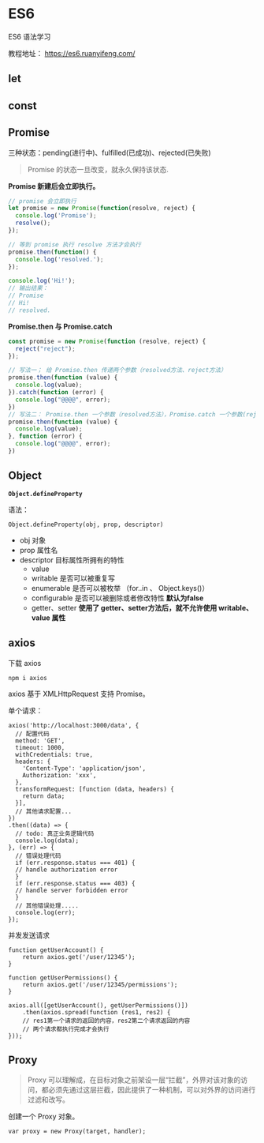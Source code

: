# ES6

ES6 语法学习

教程地址： https://es6.ruanyifeng.com/

## let

## const

## Promise

三种状态：pending(进行中)、fulfilled(已成功)、rejected(已失败) 

> Promise 的状态一旦改变，就永久保持该状态.

**Promise 新建后会立即执行。**

```javascript
// promise 会立即执行
let promise = new Promise(function(resolve, reject) {
  console.log('Promise');
  resolve();
});

// 等到 promise 执行 resolve 方法才会执行
promise.then(function() {
  console.log('resolved.');
});

console.log('Hi!');
// 输出结果：
// Promise
// Hi!
// resolved.
```

**Promise.then 与 Promise.catch**

```javascript
const promise = new Promise(function (resolve, reject) {
  reject("reject");
});

// 写法一； 给 Promise.then 传递两个参数（resolved方法、reject方法）
promise.then(function (value) {
  console.log(value);
}).catch(function (error) {
  console.log("@@@@", error);
})
// 写法二： Promise.then 一个参数（resolved方法），Promise.catch 一个参数(reject方法)
promise.then(function (value) {
  console.log(value);
}, function (error) {
  console.log("@@@@", error);
})
```

## Object

**`Object.defineProperty`**

语法：

```
Object.defineProperty(obj, prop, descriptor)
```

- obj 对象
- prop 属性名
- descriptor 目标属性所拥有的特性
  - value
  - writable 是否可以被重复写
  - enumerable 是否可以被枚举 （for..in 、 Object.keys()）
  - configurable 是否可以被删除或者修改特性 **默认为false**
  - getter、setter **使用了 getter、setter方法后，就不允许使用 writable、value 属性**  

## axios 

下载 axios

```
npm i axios
```

axios 基于 XMLHttpRequest 支持 Promise。

单个请求：

```
axios('http://localhost:3000/data', {
  // 配置代码
  method: 'GET',
  timeout: 1000,
  withCredentials: true,
  headers: {
    'Content-Type': 'application/json',
    Authorization: 'xxx',
  },
  transformRequest: [function (data, headers) {
    return data;
  }],
  // 其他请求配置...
})
.then((data) => {
  // todo: 真正业务逻辑代码
  console.log(data);
}, (err) => {
  // 错误处理代码  
  if (err.response.status === 401) {
  // handle authorization error
  }
  if (err.response.status === 403) {
  // handle server forbidden error
  }
  // 其他错误处理.....
  console.log(err);
});
```

并发发送请求
```
function getUserAccount() {
    return axios.get('/user/12345');
}

function getUserPermissions() {
    return axios.get('/user/12345/permissions');
}

axios.all([getUserAccount(), getUserPermissions()])
    .then(axios.spread(function (res1, res2) { 
    // res1第一个请求的返回的内容，res2第二个请求返回的内容
    // 两个请求都执行完成才会执行
}));
```



## Proxy

> Proxy 可以理解成，在目标对象之前架设一层“拦截”，外界对该对象的访问，都必须先通过这层拦截，因此提供了一种机制，可以对外界的访问进行过滤和改写。

创建一个 Proxy 对象。

```
var proxy = new Proxy(target, handler);
```